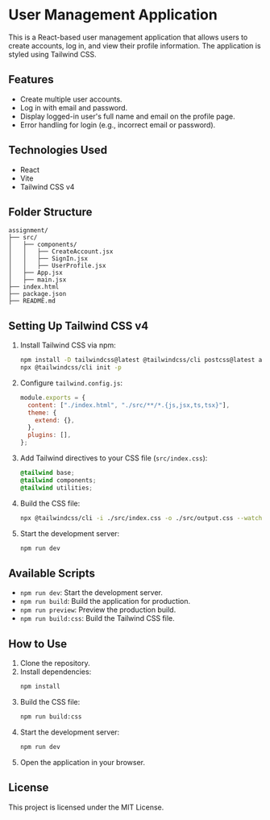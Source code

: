 # User Management Application

This is a React-based user management application that allows users to create accounts, log in, and view their profile information. The application is styled using Tailwind CSS.

## Features
- Create multiple user accounts.
- Log in with email and password.
- Display logged-in user's full name and email on the profile page.
- Error handling for login (e.g., incorrect email or password).

## Technologies Used
- React
- Vite
- Tailwind CSS v4

## Folder Structure
```
assignment/
├── src/
│   ├── components/
│   │   ├── CreateAccount.jsx
│   │   ├── SignIn.jsx
│   │   ├── UserProfile.jsx
│   ├── App.jsx
│   ├── main.jsx
├── index.html
├── package.json
├── README.md
```

## Setting Up Tailwind CSS v4

1. Install Tailwind CSS via npm:
   ```bash
   npm install -D tailwindcss@latest @tailwindcss/cli postcss@latest autoprefixer@latest
   npx @tailwindcss/cli init -p
   ```

2. Configure `tailwind.config.js`:
   ```javascript
   module.exports = {
     content: ["./index.html", "./src/**/*.{js,jsx,ts,tsx}"],
     theme: {
       extend: {},
     },
     plugins: [],
   };
   ```

3. Add Tailwind directives to your CSS file (`src/index.css`):
   ```css
   @tailwind base;
   @tailwind components;
   @tailwind utilities;
   ```

4. Build the CSS file:
   ```bash
   npx @tailwindcss/cli -i ./src/index.css -o ./src/output.css --watch
   ```

5. Start the development server:
   ```bash
   npm run dev
   ```

## Available Scripts
- `npm run dev`: Start the development server.
- `npm run build`: Build the application for production.
- `npm run preview`: Preview the production build.
- `npm run build:css`: Build the Tailwind CSS file.

## How to Use
1. Clone the repository.
2. Install dependencies:
   ```bash
   npm install
   ```
3. Build the CSS file:
   ```bash
   npm run build:css
   ```
4. Start the development server:
   ```bash
   npm run dev
   ```
5. Open the application in your browser.

## License
This project is licensed under the MIT License.
